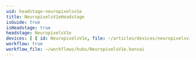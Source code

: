 ```yaml
---
uid: headstage-neuropixelsv1e
title: NeuropixelsV1eHeadstage
isGuide: true
isHeadstage: true
headstage: NeuropixelsV1e
devices: [ { id: NeuropixelsV1e, file: ~/articles/devices/neuropixelsv1e }, { id: BNO055, file: ~/articles/devices/bno055-neuropixelsv1e } ]
workflow: true
workflow_file: ~/workflows/hubs/NeuropixelsV1e.bonsai
---
```

